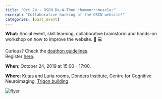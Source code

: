 ```yaml
---
title: "Oct 24 - OSCN Do-A-Thon :hammer::muscle:"
excerpt: "Collaborative hacking of the OSCN website!"
categories: [past_event]
---
```


**What:** Social event, skill learning, collaborative brainstorm and hands-on
workshop on how to improve the website. :wrench: :computer:

Curious? Check the [doathon guidelines](https://radboud-university.github.io/osc-nijmegen/_pages/doathon_guidelines/).  
Register [here](https://forms.gle/vpcCTfyC1zPGTVRFA).  

**When**: October 24, 2019 at 15:00 - 17:00.

**Where**: Kutas and Luria rooms, Donders Institute, Centre for Cognitive Neuroimaging, [Trigon building](https://www.google.com/maps/place/Donders+Centre+for+Cognitive+Neuroimaging/@51.826227,5.8610927,17z/data=!3m1!4b1!4m5!3m4!1s0x47c708f0ef1fb461:0x7b612535b3a8c312!8m2!3d51.826227!4d5.8632814)

![flyer](../../assets//images//oscn_doathon_flyer.png)
